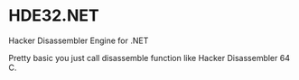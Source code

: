 # HDE32.NET
Hacker Disassembler Engine for .NET

Pretty basic you just call disassemble function like Hacker Disassembler 64 C.
